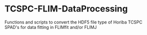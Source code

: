 # TCSPC-FLIM-DataProcessing
Functions and scripts to convert the HDF5 file type of Horiba TCSPC SPAD's for data fitting in FLIMfit and/or FLIMJ
